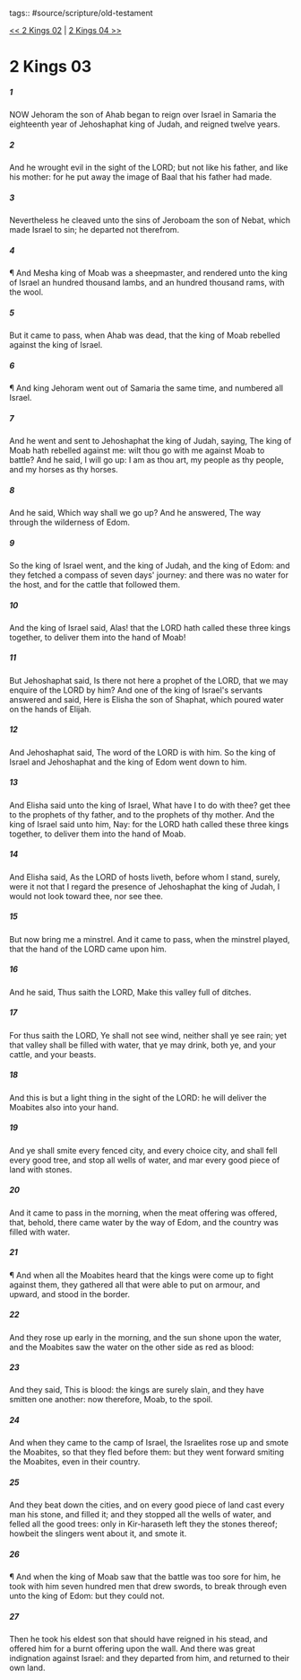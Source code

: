 tags:: #source/scripture/old-testament

[<< 2 Kings 02](/old-testament/12_2_Kings/2_Kings_02.md) | [2 Kings 04 >>](/old-testament/12_2_Kings/2_Kings_04.md)

# 2 Kings 03

##### 1

NOW Jehoram the son of Ahab began to reign over Israel in Samaria the eighteenth year of Jehoshaphat king of Judah, and reigned twelve years.

##### 2

And he wrought evil in the sight of the LORD; but not like his father, and like his mother: for he put away the image of Baal that his father had made.

##### 3

Nevertheless he cleaved unto the sins of Jeroboam the son of Nebat, which made Israel to sin; he departed not therefrom.

##### 4

¶ And Mesha king of Moab was a sheepmaster, and rendered unto the king of Israel an hundred thousand lambs, and an hundred thousand rams, with the wool.

##### 5

But it came to pass, when Ahab was dead, that the king of Moab rebelled against the king of Israel.

##### 6

¶ And king Jehoram went out of Samaria the same time, and numbered all Israel.

##### 7

And he went and sent to Jehoshaphat the king of Judah, saying, The king of Moab hath rebelled against me: wilt thou go with me against Moab to battle? And he said, I will go up: I am as thou art, my people as thy people, and my horses as thy horses.

##### 8

And he said, Which way shall we go up? And he answered, The way through the wilderness of Edom.

##### 9

So the king of Israel went, and the king of Judah, and the king of Edom: and they fetched a compass of seven days' journey: and there was no water for the host, and for the cattle that followed them.

##### 10

And the king of Israel said, Alas! that the LORD hath called these three kings together, to deliver them into the hand of Moab!

##### 11

But Jehoshaphat said, Is there not here a prophet of the LORD, that we may enquire of the LORD by him? And one of the king of Israel's servants answered and said, Here is Elisha the son of Shaphat, which poured water on the hands of Elijah.

##### 12

And Jehoshaphat said, The word of the LORD is with him. So the king of Israel and Jehoshaphat and the king of Edom went down to him.

##### 13

And Elisha said unto the king of Israel, What have I to do with thee? get thee to the prophets of thy father, and to the prophets of thy mother. And the king of Israel said unto him, Nay: for the LORD hath called these three kings together, to deliver them into the hand of Moab.

##### 14

And Elisha said, As the LORD of hosts liveth, before whom I stand, surely, were it not that I regard the presence of Jehoshaphat the king of Judah, I would not look toward thee, nor see thee.

##### 15

But now bring me a minstrel. And it came to pass, when the minstrel played, that the hand of the LORD came upon him.

##### 16

And he said, Thus saith the LORD, Make this valley full of ditches.

##### 17

For thus saith the LORD, Ye shall not see wind, neither shall ye see rain; yet that valley shall be filled with water, that ye may drink, both ye, and your cattle, and your beasts.

##### 18

And this is but a light thing in the sight of the LORD: he will deliver the Moabites also into your hand.

##### 19

And ye shall smite every fenced city, and every choice city, and shall fell every good tree, and stop all wells of water, and mar every good piece of land with stones.

##### 20

And it came to pass in the morning, when the meat offering was offered, that, behold, there came water by the way of Edom, and the country was filled with water.

##### 21

¶ And when all the Moabites heard that the kings were come up to fight against them, they gathered all that were able to put on armour, and upward, and stood in the border.

##### 22

And they rose up early in the morning, and the sun shone upon the water, and the Moabites saw the water on the other side as red as blood:

##### 23

And they said, This is blood: the kings are surely slain, and they have smitten one another: now therefore, Moab, to the spoil.

##### 24

And when they came to the camp of Israel, the Israelites rose up and smote the Moabites, so that they fled before them: but they went forward smiting the Moabites, even in their country.

##### 25

And they beat down the cities, and on every good piece of land cast every man his stone, and filled it; and they stopped all the wells of water, and felled all the good trees: only in Kir-haraseth left they the stones thereof; howbeit the slingers went about it, and smote it.

##### 26

¶ And when the king of Moab saw that the battle was too sore for him, he took with him seven hundred men that drew swords, to break through even unto the king of Edom: but they could not.

##### 27

Then he took his eldest son that should have reigned in his stead, and offered him for a burnt offering upon the wall. And there was great indignation against Israel: and they departed from him, and returned to their own land.

